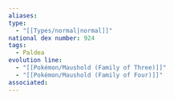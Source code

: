 ```yaml
---
aliases: 
type:
  - "[[Types/normal|normal]]"
national dex number: 924
tags:
  - Paldea
evolution line:
  - "[[Pokémon/Maushold (Family of Three)]]"
  - "[[Pokémon/Maushold (Family of Four)]]"
associated: 
---
```

